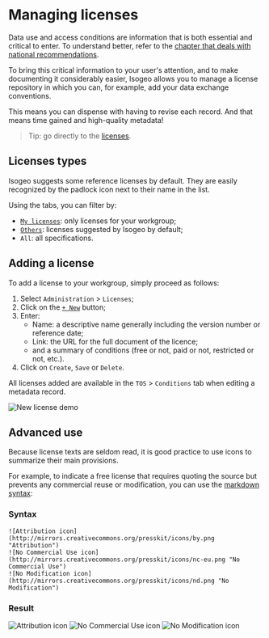 # Managing licenses

Data use and access conditions are information that is both essential and critical to enter. To understand better, refer to the [chapter that deals with national recommendations](http://georezo.net/wiki/main/donnees/inspire/aide_a_la_saisie_des_metadonnees_inspire#contraintes_en_matiere_d_acces_et_d_utilisation).

To bring this critical information to your user&apos;s attention, and to make documenting it considerably easier, Isogeo allows you to manage a license repository in which you can, for example, add your data exchange conventions.

This means you can dispense with having to revise each record. And that means time gained and high-quality metadata!

> Tip: go directly to the [licenses](https://app.isogeo.com/admin/licenses).

## Licenses types

Isogeo suggests some reference licenses by default. They are easily recognized by the padlock icon next to their name in the list.

Using the tabs, you can filter by:

* [`My licenses`](https://app.isogeo.com/admin/licenses/owned): only licenses for your workgroup;
* [`Others`](https://app.isogeo.com/admin/licenses/shared): licenses suggested by Isogeo by default;
* `All`: all specifications.

## Adding a license

To add a license to your workgroup, simply proceed as follows:

1. Select `Administration` > `Licenses`;
2. Click on the [`+ New`](https://app.isogeo.com/admin/licenses/new) button;
3. Enter:
    * Name: a descriptive name generally including the version number or reference date;
    * Link: the URL for the full document of the licence;
    * and a summary of conditions (free or not, paid or not, restricted or not, etc.).
4. Click on `Create`, `Save` or `Delete`.

All licenses added are available in the `TOS` > `Conditions` tab when editing a metadata record.

![New license demo](/assets/adm_licenses_add.gif "Adding a new license")

## Advanced use

Because license texts are seldom read, it is good practice to use icons to summarize their main provisions.

For example, to indicate a free license that requires quoting the source but prevents any commercial reuse or modification, you can use the [markdown syntax](/en/features/documentation/syntax_markdown.html):

### Syntax

```no-highlight
![Attribution icon](http://mirrors.creativecommons.org/presskit/icons/by.png "Attribution")
![No Commercial Use icon](http://mirrors.creativecommons.org/presskit/icons/nc-eu.png "No Commercial Use")
![No Modification icon](http://mirrors.creativecommons.org/presskit/icons/nd.png "No Modification")
```

### Result

![Attribution icon](http://mirrors.creativecommons.org/presskit/icons/by.png "Attribution")
![No Commercial Use icon](http://mirrors.creativecommons.org/presskit/icons/nc-eu.png "No Commercial Use")
![No Modification icon](http://mirrors.creativecommons.org/presskit/icons/nd.png "No Modification")

